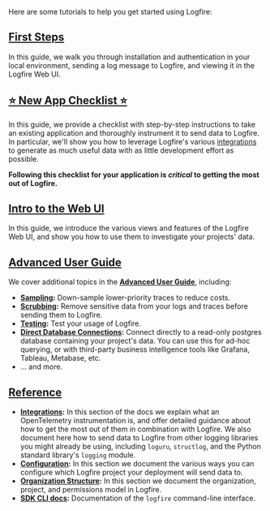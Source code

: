 Here are some tutorials to help you get started using Logfire:

## **[First Steps](first_steps/index.md)**
In this guide, we walk you through installation and authentication in your local environment, sending a log message
to Logfire, and viewing it in the Logfire Web UI.

## **[⭐️ New App Checklist ⭐️](new_app_checklist/index.md)**
In this guide, we provide a checklist with step-by-step instructions to take an existing application and thoroughly
instrument it to send data to Logfire. In particular, we'll show you how to leverage Logfire's various
[integrations](reference/integrations/index.md) to generate as much useful data with as little development effort as possible.

**Following this checklist for your application is _critical_ to getting the most out of Logfire.**

## **[Intro to the Web UI](web_ui/index.md)**
In this guide, we introduce the various views and features of the Logfire Web UI, and show you how to use them
to investigate your projects' data.

[//]: # (When we have more than one, I think it's worth adding the following section:)
[//]: # (### Use cases)
[//]: # ()
[//]: # (We have special documentation for some common use cases:)
[//]: # (* **[Web Frameworks]&#40;use_cases/web_frameworks.md&#41;:** Django, Flask, FastAPI, etc.)

[//]: # (Once we have more content, I think this would also be a useful section, somewhat different than the previous:)
[//]: # (### Case Studies)
[//]: # (* **[Investigating database performance issues with the Live view]&#40;...&#41;** [autoexplain + pgmustard])
[//]: # (* **[Monitoring deployment health]&#40;...&#41;** [dashboards + alerts])
[//]: # (* **[Investigating your data with the Live and Explore views]&#40;...&#41;**)


## **[Advanced User Guide](advanced/index.md)**

We cover additional topics in the **[Advanced User Guide](advanced/index.md)**, including:

* **[Sampling](advanced/01_sampling.md/#sampling):** Down-sample lower-priority traces to reduce costs.
* **[Scrubbing](advanced/02_scrubbing.md):** Remove sensitive data from your logs and traces before sending them to Logfire.
* **[Testing](advanced/03_testing.md):** Test your usage of Logfire.
* **[Direct Database Connections](advanced/06_direct_database_connections.md):** Connect directly to a read-only postgres
database containing your project's data. You can use this for ad-hoc querying, or with third-party
business intelligence tools like Grafana, Tableau, Metabase, etc.
* ... and more.

## **[Reference](reference/index.md)**

* **[Integrations](reference/integrations/index.md):**
In this section of the docs we explain what an OpenTelemetry instrumentation is, and offer detailed guidance about how
to get the most out of them in combination with Logfire. We also document here how to send data to Logfire from other
logging libraries you might already be using, including `loguru`, `structlog`, and the Python standard library's
`logging` module.
* **[Configuration](reference/configuration.md):**
In this section we document the various ways you can configure which Logfire project your deployment will send data to.
* **[Organization Structure](reference/organization_structure.md):**
In this section we document the organization, project, and permissions model in Logfire.
* **[SDK CLI docs](reference/cli.md):**
Documentation of the `logfire` command-line interface.
